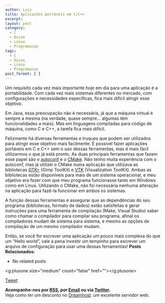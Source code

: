 ```yaml
---
author: Luiz
title: Aplicações portáveis em C/C++
excerpt:
layout: post
category:
  - C
  - Dicas
  - Linux
  - Programacao
tags:
  - C
  - Dicas
  - Linux
  - Programacao
post_format: [ ]
---
```

Um requisito cada vez mais importante hoje em dia para uma aplicação é a portabilidade. Com cada vez mais sistemas diferentes no mercado, com configurações e necessidades específicas, fica mais difícil atingir esse objetivo.

Em Java, essa preocupação não é necessária, já que a máquina virtual é sempre a mesma (na verdade, quase sempre… algumas têm funcionalidades a mais). Mas em linguagens compiladas para código de máquina, como C e C++, a tarefa fica mais difícil.

Felizmente há diversas ferramentas e truques que podem ser utilizados para atingir esse objetivo mais facilmente. É possível fazer aplicações portáveis em C e C++ sem o uso dessas ferramentas, mas é mais fácil utilizarmos o que já está pronto. As duas principais ferramentas que fazem esse papel são o [autoconf][1] e o [CMake][2]. Não tenho muita experiência com o autoconf, mas já utilizei o CMake numa aplicação que utilizava as bibliotecas [GTK+][3] (Gimp ToolKit) e [VTK][4] (Visualization ToolKit). Ambas as bibliotecas estão disponíveis para mais de um sistema operacional, e meu objetivo era fazer com que meu programa funcionasse tanto em Windows como em Linux. Utilizando o CMake, não foi necessária nenhuma alteração na aplicação para fazê-la funcionar em ambos os sistemas.

A função dessas ferramentas é assegurar que as dependências do seu programa (bibliotecas, formato de dados) estão satisfeitas e gerar instruções para uma ferramenta de compilação (Make, Visual Studio) saber como chamar o compilador para compilar seu programa, afinal os compiladores mudam de sistema para sistema, e mesmo as opções de compilação de um mesmo compilador mudam.

Então, se você for escrever uma aplicação um pouco mais complexa do que um “Hello world”, vale a pena investir um tempinho para escrever um arquivo de configuração para usar uma dessas ferramentas! 
**Posts Relacionados:** 
*   No related posts

<g:plusone size="medium" count="false" href=""></g:plusone> 

[Tweet][5] 





**Acompanhe-nos por [ RSS][6], por [Email][7] ou via [Twitter][8].**  
Veja como ter um desconto no [Dreamhost][9]: um excelente servidor web.

 [1]: http://www.gnu.org/software/autoconf
 [2]: http://www.cmake.org
 [3]: http://www.gtk.org
 [4]: http://www.vtk.org
 [5]: https://twitter.com/share
 [6]: http://feeds.feedburner.com/VidaGeek
 [7]: http://feedburner.google.com/fb/a/mailverify?uri=VidaGeek&loc=pt_BR
 [8]: http://twitter.com/blogvidageek
 [9]: http://vidageek.net/dreamhost/